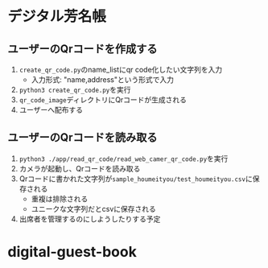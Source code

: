 # デジタル芳名帳

## ユーザーのQrコードを作成する

1. `create_qr_code.py`のname_listにqr code化したい文字列を入力
   - 入力形式: "name,address"という形式で入力
2. `python3 create_qr_code.py`を実行
3. `qr_code_image`ディレクトリにQrコードが生成される
4. ユーザーへ配布する

## ユーザーのQrコードを読み取る

1. `python3 ./app/read_qr_code/read_web_camer_qr_code.py`を実行
2. カメラが起動し、Qrコードを読み取る
3. Qrコードに書かれた文字列が`sample_houmeityou/test_houmeityou.csv`に保存される
   - 重複は排除される
   - ユニークな文字列だとcsvに保存される
4. 出席者を管理するのにしようしたりする予定
# digital-guest-book
